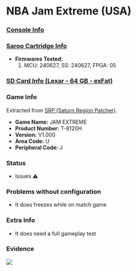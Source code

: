 # NBA Jam Extreme (USA)

### [Console Info](../../../../Info/Consoles/VA13/README.md)

### [Saroo Cartridge Info](../../../../Info/Cartridges/RetroGameParadiseStore/1.32F/README.md)

- <b>Firmwares Tested:</b>
  1. MCU: 240627, SS: 240627, FPGA: 05

### [SD Card Info (Lexar - 64 GB - exFat)](../../../../Info/SdCards/Lexar/64GB/exfat/README.md)

### Game Info

Extracted from [SRP (Saturn Region Patcher)](https://segaxtreme.net/resources/saturn-region-patcher.81/download).

- <b>Game Name:</b> JAM EXTREME
- <b>Product Number:</b> T-8120H
- <b>Version:</b> V1.000
- <b>Area Code:</b> U
- <b>Peripheral Code:</b> J

### Status

- Issues :warning:

### Problems without configuration

- It does freezes while on match game

### Extra Info

- It does need a full gameplay test

### Evidence

[![](https://img.youtube.com/vi/Ejw4K7LAySs/0.jpg)](https://www.youtube.com/watch?v=Ejw4K7LAySs)
